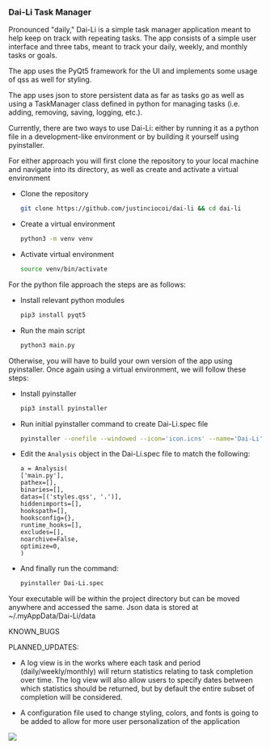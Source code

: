 ### Dai-Li Task Manager

Pronounced "daily," Dai-Li is a simple task manager application meant to help keep on track with repeating tasks. The app consists of a simple user interface and three tabs, meant to track your daily, weekly, and monthly tasks or goals.

The app uses the PyQt5 framework for the UI and implements some usage of qss as well for styling.

The app uses json to store persistent data as far as tasks go as well as using a TaskManager class defined in python for managing tasks (i.e. adding, removing, saving, logging, etc.).

Currently, there are two ways to use Dai-Li: either by running it as a python file in a development-like environment or by building it yourself using pyinstaller. 


For either approach you will first clone the repository to your local machine and navigate into its directory, as well as create and activate a virtual environment
- Clone the repository

    ```bash
    git clone https://github.com/justinciocoi/dai-li && cd dai-li
    ```

- Create a virtual environment
    ```bash
    python3 -m venv venv
    ```
- Activate virtual environment
    ```bash
    source venv/bin/activate
    ```

For the python file approach the steps are as follows:



- Install relevant python modules
    ```bash
    pip3 install pyqt5
    ```

- Run the main script
    ```bash
    python3 main.py
    ```

Otherwise, you will have to build your own version of the app using pyinstaller. Once again using a virtual environment, we will follow these steps:
- Install pyinstaller
    ```bash
    pip3 install pyinstaller
    ```

- Run initial pyinstaller command to create Dai-Li.spec file
    ```bash
    pyinstaller --onefile --windowed --icon='icon.icns' --name='Dai-Li' main.py
    ```

- Edit the `Analysis` object in the Dai-Li.spec file to match the following:
    ```spec
    a = Analysis(
    ['main.py'],
    pathex=[],
    binaries=[],
    datas=[('styles.qss', '.')],
    hiddenimports=[],
    hookspath=[],
    hooksconfig={},
    runtime_hooks=[],
    excludes=[],
    noarchive=False,
    optimize=0,
    )
    ```
    
- And finally run the command:
    ```bash
    pyinstaller Dai-Li.spec
    ```
Your executable will be within the project directory but can be moved anywhere and accessed the same. Json data is stored at ~/.myAppData/Dai-Li/data




KNOWN_BUGS

PLANNED_UPDATES:

- A log view is in the works where each task and period (daily/weekly/monthly) will return statistics relating to task completion over time. The log view will also allow users to specify dates between which statistics should be returned, but by default the entire subset of completion will be considered.

- A configuration file used to change styling, colors, and fonts is going to be added to allow for more user personalization of the application



![](https://i.imgur.com/PH5MBsA.jpeg)
